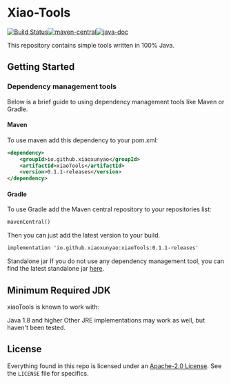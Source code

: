 # Xiao-Tools

[![Build Status](https://app.travis-ci.com/xiaoxunyao/xiaoTools.svg?branch=master)](https://app.travis-ci.com/xiaoxunyao/xiaoTools)[![maven-central](https://img.shields.io/maven-central/v/io.github.xiaoxunyao/xiaoTools.svg)](https://mvnrepository.com/artifact/io.github.xiaoxunyao/xiaoTools)[![java-doc](https://www.javadoc.io/badge/io.github.xiaoxunyao/xiaoTools.svg)](https://www.javadoc.io/doc/io.github.xiaoxunyao/xiaoTools)

This repository contains simple tools written in 100% Java. 

## Getting Started

### Dependency management tools

Below is a brief guide to using dependency management tools like Maven or Gradle.

#### Maven

To use maven add this dependency to your pom.xml:

```xml
<dependency>
    <groupId>io.github.xiaoxunyao</groupId>
    <artifactId>xiaoTools</artifactId>
    <version>0.1.1-releases</version>
</dependency>
```

#### Gradle

To use Gradle add the Maven central repository to your repositories list:

```xml
mavenCentral()
```

Then you can just add the latest version to your build.

```xml
implementation 'io.github.xiaoxunyao:xiaoTools:0.1.1-releases'
```

Standalone jar
If you do not use any dependency management tool, you can find the latest standalone jar [here](https://github.com/xiao-organization/xiaoTools/releases/latest).

## Minimum Required JDK

xiaoTools is known to work with:

Java 1.8 and higher
Other JRE implementations may work as well, but haven't been tested.

## License

Everything found in this repo is licensed under an [Apache-2.0 License](https://github.com/xiao-organization/xiaoTools/blob/master/LICENSE). See the `LICENSE` file for specifics.


